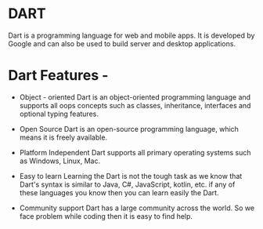 # DART 

Dart is a programming language for web and mobile apps. It is developed by Google and can also be used to build server and desktop applications.

# Dart Features - 

* Object - oriented 
   Dart is an object-oriented programming language and supports all oops concepts such as classes, inheritance, interfaces and optional typing features. 

* Open Source
   Dart is an open-source programming language, which means it is freely available. 

* Platform Independent
   Dart supports all primary operating systems such as Windows, Linux, Mac.

* Easy to learn
   Learning the Dart is not the tough task as we know that Dart's syntax is similar to Java, C#, JavaScript, kotlin, etc. if any of these languages you know then you can learn easily the Dart.

* Community support
   Dart has a large community across the world. So we face problem while coding then it is easy to find help. 
     

   
    